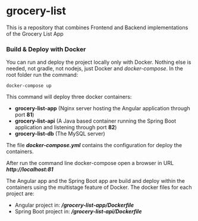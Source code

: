# grocery-list

This is a repository that combines Frontend and Backend implementations of the Grocery List App

### Build & Deploy with Docker

You can run and deploy the project locally only with Docker. Nothing else is needed, not gradle, not nodejs, just Docker and _docker-compose_.
In the root folder run the command:

```shell script
docker-compose up
```

This command will deploy three docker containers:

- **grocery-list-app** (Nginx server hosting the Angular application through port **81**)
- **grocery-list-api** (A Java based container running the Spring Boot application and listening through port **82**)
- **grocery-list-db** (The MySQL server)

The file **_docker-compose.yml_** contains the configuration for deploy the containers.

After run the command line docker-compose open a browser in URL **_http://localhost:81_**

The Angular app and the Spring Boot app are build and deploy within the containers using the multistage feature of Docker.
The docker files for each project are:

- Angular project in: **_/grocery-list-app/Dockerfile_**
- Spring Boot project in: **_/grocery-list-api/Dockerfile_**
